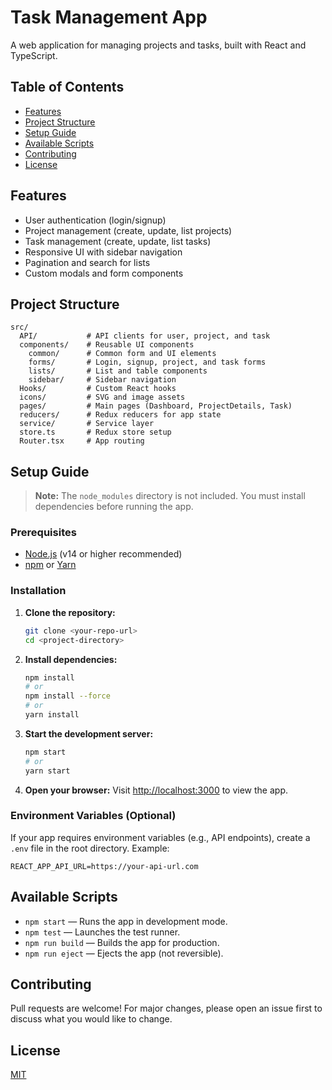 # Task Management App

A web application for managing projects and tasks, built with React and TypeScript.

## Table of Contents
- [Features](#features)
- [Project Structure](#project-structure)
- [Setup Guide](#setup-guide)
- [Available Scripts](#available-scripts)
- [Contributing](#contributing)
- [License](#license)

## Features
- User authentication (login/signup)
- Project management (create, update, list projects)
- Task management (create, update, list tasks)
- Responsive UI with sidebar navigation
- Pagination and search for lists
- Custom modals and form components

## Project Structure

```
src/
  API/           # API clients for user, project, and task
  components/    # Reusable UI components
    common/      # Common form and UI elements
    forms/       # Login, signup, project, and task forms
    lists/       # List and table components
    sidebar/     # Sidebar navigation
  Hooks/         # Custom React hooks
  icons/         # SVG and image assets
  pages/         # Main pages (Dashboard, ProjectDetails, Task)
  reducers/      # Redux reducers for app state
  service/       # Service layer
  store.ts       # Redux store setup
  Router.tsx     # App routing
```

## Setup Guide

> **Note:** The `node_modules` directory is not included. You must install dependencies before running the app.

### Prerequisites
- [Node.js](https://nodejs.org/) (v14 or higher recommended)
- [npm](https://www.npmjs.com/) or [Yarn](https://yarnpkg.com/)

### Installation

1. **Clone the repository:**
   ```bash
   git clone <your-repo-url>
   cd <project-directory>
   ```

2. **Install dependencies:**
   ```bash
   npm install
   # or
   npm install --force
   # or
   yarn install
   ```

3. **Start the development server:**
   ```bash
   npm start 
   # or
   yarn start
   ```

4. **Open your browser:**
   Visit [http://localhost:3000](http://localhost:3000) to view the app.

### Environment Variables (Optional)
If your app requires environment variables (e.g., API endpoints), create a `.env` file in the root directory. Example:
```
REACT_APP_API_URL=https://your-api-url.com
```

## Available Scripts

- `npm start` — Runs the app in development mode.
- `npm test` — Launches the test runner.
- `npm run build` — Builds the app for production.
- `npm run eject` — Ejects the app (not reversible).

## Contributing
Pull requests are welcome! For major changes, please open an issue first to discuss what you would like to change.

## License
[MIT](LICENSE)
